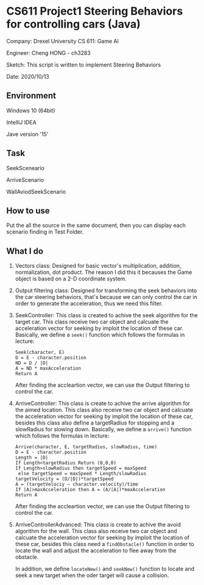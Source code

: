 # CS611 Project1 Steering Behaviors for controlling cars (Java)

 Company: Drexel University CS 611: Game AI

 Engineer: Cheng HONG - ch3283
 
 Sketch: This script is written to implement Steering Behaviors
 
 Date: 2020/10/13


## Environment

 Windows 10 (64bit)

 IntelliJ IDEA

 Jave version '15'
 
## Task

 SeekSceneario
 
 ArriveScenario

 WallAviodSeekScenario

## How to use

 Put the all the source in the same document, then you can display each scenario finding in Test Folder.

## What I do

1) Vectors class: Designed for basic vector's multiplication, addition, normalization, dot product. The reason I did this it becauses the Game object is based on a 2-D coordinate system.

2) Output filtering class: Designed for transforming the seek behaviors into the car steering behaviors, that's because we can only control the car in order to generate the acceleration, thus we need this filter.

3) SeekController: This class is created to achive the seek algorithm for the target car. This class receive two car object and calcuate the acceleration vector for seeking by      imploit the location of these car.
   Basically, we define a ``seek()`` function which follows the formulas in lecture:
   ```
   Seek(character, E)
   D = E - character.position
   ND = D / |D|
   A = ND * maxAcceleration
   Return A 
   ```
   After finding the accleartion vector, we can use the Output filtering to control the car.
  
4) ArriveController: This class is create to achive the arrive algorithm for the aimed location. This class also receive two car object and calcuate the acceleration vector for    seeking by imploit the location of these car, besides this class also define a targetRadius for stopping and a slowRadius for slowing down.
   Basically, we define a ``arrive()`` function which follows the formulas in lecture:
   ```
   Arrive(character, E, targetRadius, slowRadius, time)
   D = E - character.position
   Length = |D|
   If Length<targetRadius Return (0,0,0)
   If Length>slowRadius then targetSpeed = maxSpeed
    else targetSpeed = maxSpeed * Length/slowRadius
   targetVelocity = (D/|D|)*targetSpeed
   A = (targetVelociy – character.velocity)/time
   If |A|>maxAcceleration then A = (A/|A|)*maxAcceleration
   Return A 
   ```
   After finding the accleartion vector, we can use the Output filtering to control the car.
   
5) ArriveControllerAdvanced: This class is create to achive the avoid algorithm for the wall. This class also receive two car object and calcuate the acceleration vector for        seeking by imploit the location of these car, besides this class need a ``findObstacle()`` function in order to locate the wall and adjust the acceleration to flee away from    the obstacle.

   In addition, we define ``locateNew()`` and ``seekNew()`` function to locate and seek a new target when the oder target will cause a collision.
   
